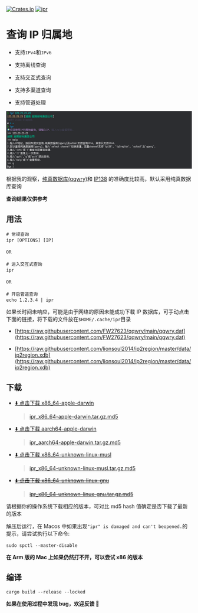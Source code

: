 [![Crates.io](https://img.shields.io/crates/v/iprr?style=flat-square)](https://crates.io/crates/iprr)
[![ipr](https://github.com/bujnlc8/ipr/actions/workflows/ipr.yml/badge.svg)](https://github.com/bujnlc8/ipr/actions/workflows/ipr.yml)

# 查询 IP 归属地

- 支持`IPv4`和`IPv6`

- 支持离线查询

- 支持交互式查询

- 支持多渠道查询

- 支持管道处理

![](./snapshot.png)

根据我的观察，[纯真数据库(qqwry)](https://update.cz88.net/)和 [IP138](https://ip138.com) 的准确度比较高，默认采用纯真数据库查询

**查询结果仅供参考**

## 用法

```
# 常规查询
ipr [OPTIONS] [IP]

OR

# 进入交互式查询
ipr

OR

# 开启管道查询
echo 1.2.3.4 | ipr

```

如果长时间未响应，可能是由于网络的原因未能成功下载 IP 数据库，可手动点击下面的链接，将下载的文件放在`$HOME/.cache/ipr`目录

- [https://raw.githubusercontent.com/FW27623/qqwry/main/qqwry.dat](https://raw.githubusercontent.com/FW27623/qqwry/main/qqwry.dat)

- [https://raw.githubusercontent.com/lionsoul2014/ip2region/master/data/ip2region.xdb](https://raw.githubusercontent.com/lionsoul2014/ip2region/master/data/ip2region.xdb)

## 下载

- [⬇️ 点击下载 x86_64-apple-darwin](https://github.com/bujnlc8/ipr/releases/download/0.1.5/ipr_x86_64-apple-darwin.tar.gz)

  > [ipr_x86_64-apple-darwin.tar.gz.md5](https://github.com/bujnlc8/ipr/releases/download/0.1.5/ipr_x86_64-apple-darwin.tar.gz.md5)

- [⬇️ 点击下载 aarch64-apple-darwin](https://github.com/bujnlc8/ipr/release/download/0.1.5/ipr_aarch64-apple-darwin.tar.gz)

  > [ipr_aarch64-apple-darwin.tar.gz.md5](https://github.com/bujnlc8/ipr/releases/download/0.1.5/ipr_aarch64-apple-darwin.tar.gz.md5)

- [⬇️ 点击下载 x86_64-unknown-linux-musl](https://github.com/bujnlc8/ipr/release/download/0.1.5/ipr_x86_64-unknown-linux-musl.tar.gz)

  > [ipr_x86_64-unknown-linux-musl.tar.gz.md5](https://github.com/bujnlc8/ipr/releases/download/0.1.5/ipr_x86_64-unknown-linux-musl.tar.gz.md5)

- ~~[⬇️ 点击下载 x86_64-unknown-linux-gnu](https://github.com/bujnlc8/ipr/release/download/0.1.5/ipr_x86_64-unknown-linux-gnu.tar.gz)~~

  > ~~[ipr_x86_64-unknown-linux-gnu.tar.gz.md5](https://github.com/bujnlc8/ipr/releases/download/0.1.5/ipr_x86_64-unknown-linux-gnu.tar.gz.md5)~~

请根据你的操作系统下载相应的版本，可对比 md5 hash 值确定是否下载了最新的版本

解压后运行，在 Macos 中如果出现`"ipr" is damaged and can't beopened.`的提示，请尝试执行以下命令:

```
sudo spctl --master-disable
```

**在 Arm 版的 Mac 上如果仍然打不开，可以尝试 x86 的版本**

## 编译

```
cargo build --release --locked
```

**如果在使用过程中发现 bug，欢迎反馈 👏**
